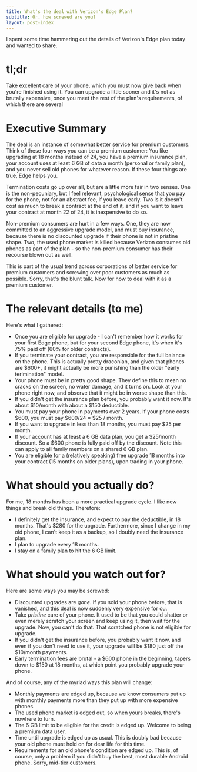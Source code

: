 ```yaml
---
title: What's the deal with Verizon's Edge Plan?
subtitle: Or, how screwed are you?
layout: post-index
---
```


I spent some time hammering out the details of Verizon's Edge plan today and wanted to share.

# tl;dr

Take excellent care of your phone, which you must now give back when you're finished using it. You can upgrade a little sooner and it's not as brutally expensive, once you meet the rest of the plan's requirements, of which there are several

# Executive Summary

The deal is an instance of somewhat better service for premium customers. Think of these four ways you can be a premium customer: You like upgrading at 18 months instead of 24, you have a premium insurance plan, your account uses at least 6 GB of data a month (personal or family plan), and you never sell old phones for whatever reason. If these four things are true, Edge helps you.

Termination costs go up over all, but are a little more fair in two senses. One is the non-pecuniary, but I feel relevant, psychological sense that you pay for the phone, not for an abstract fee, if you leave early. Two is it doesn't cost as much to break a contract at the end of it, and if you want to leave your contract at month 22 of 24, it is inexpensive to do so.

Non-premium consumers are hurt in a few ways. One, they are now committed to an aggressive upgrade model, and must buy insurance, because there is no discounted upgrade if their phone is not in pristine shape. Two, the used phone market is killed because Verizon consumes old phones as part of the plan - so the non-premium consumer has their recourse blown out as well.

This is part of the usual trend across corporations of better service for premium customers and screwing over poor customers as much as possible. Sorry, that's the blunt talk. Now for how to deal with it as a premium customer.

# The relevant details (to me)

Here's what I gathered:

* Once you are eligible for upgrade - I can't remember how it works for your first Edge phone, but for your second Edge phone, it's when it's 75% paid off (60% for older contracts).
* If you terminate your contract, you are responsible for the full balance on the phone. This is actually pretty draconian, and given that phones are $600+, it might actually be more punishing than the older "early terimination" model.
* Your phone must be in pretty good shape. They define this to mean no cracks on the screen, no water damage, and it turns on. Look at your phone right now, and observe that it might be in worse shape than this.
* If you didn't get the insurance plan before, you probably want it now. It's about $10/month with about a $150 deductible.
* You must pay your phone in payments over 2 years. If your phone costs $600, you must pay $600/24 = $25 / month.
* If you want to upgrade in less than 18 months, you must pay $25 per month.
* If your account has at least a 6 GB data plan, you get a $25/month discount. So a $600 phone is fully paid off by the discount. Note this can apply to all family members on a shared 6 GB plan.
* You are eligible for a (relatively speaking) free upgrade 18 months into your contract (15 months on older plans), upon trading in your phone.

# What should you actually do?

For me, 18 months has been a more practical upgrade cycle. I like new things and break old things. Therefore:

* I definitely get the insurance, and expect to pay the deductible, in 18 months. That's $280 for the upgrade. Furthermore, since I change in my old phone, I can't keep it as a backup, so I doubly need the insurance plan.
* I plan to upgrade every 18 months.
* I stay on a family plan to hit the 6 GB limit.

# What should you watch out for?

Here are some ways you may be screwed:

* Discounted upgrades are *gone*. If you sold your phone before, that is vanished, and this deal is now suddenly very expensive for ou.
* Take *pristine* care of your phone. It used to be that you could shatter or even merely scratch your screen and keep using it, then wait for the upgrade. Now, you can't do that. That scratched phone is not eligible for upgrade.
* If you didn't get the insurance before, you probably want it now, and even if you don't need to use it, your upgrade will be $180 just off the $10/month payments.
* Early termination fees are brutal - a $600 phone in the beginning, tapers down to $150 at 18 months, at which point you probably upgrade your phone.

And of course, any of the myriad ways this plan will change:

* Monthly payments are edged up, because we know consumers put up with monthly payments more than they put up with more expensive phones.
* The used phone market is edged out, so when yours breaks, there's nowhere to turn.
* The 6 GB limit to be eligible for the credit is edged up. Welcome to being a premium data user.
* Time until upgrade is edged up as usual. This is doubly bad because your old phone must hold on for dear life for this time.
* Requirements for an old phone's condition are edged up. This is, of course, only a problem if you didn't buy the best, most durable Android phone. Sorry, mid-tier customers.
